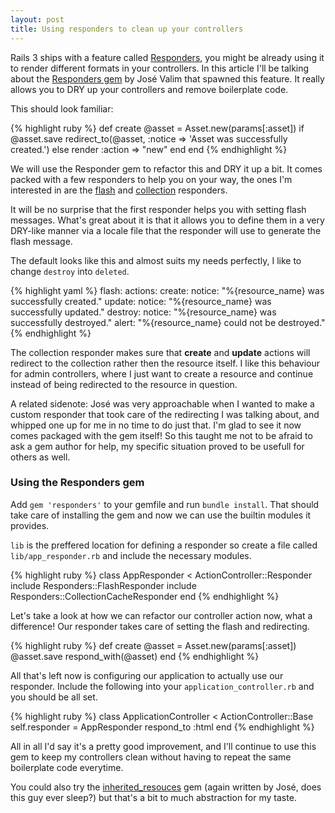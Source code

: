 ```yaml
---
layout: post
title: Using responders to clean up your controllers
---
```


Rails 3 ships with a feature called [Responders][], you might be already using
it to render different formats in your controllers. In this article I'll be
talking about the [Responders gem][] by José Valim that spawned this feature.
It really allows you to DRY up your controllers and remove boilerplate code.

[Responders]: http://railsapi.com/doc/rails-v3.0.0/classes/ActionController/Responder.html
[Responders gem]: http://github.com/plataformatec/responders

This should look familiar:

{% highlight ruby %}
def create
  @asset = Asset.new(params[:asset])
  if @asset.save
    redirect_to(@asset, :notice => 'Asset was successfully created.')
  else
    render :action => "new"
  end
end
{% endhighlight %}

We will use the Responder gem to refactor this and DRY it up a bit. It comes
packed with a few responders to help you on your way, the ones I'm interested
in are the [flash][] and [collection][] responders.

[flash]: http://github.com/plataformatec/responders/blob/master/lib/responders/flash_responder.rb
[collection]: http://github.com/plataformatec/responders/blob/master/lib/responders/collection_responder.rb

It will be no surprise that the first responder helps you with setting flash
messages. What's great about it is that it allows you to define them in a very
DRY-like manner via a locale file that the responder will use to generate the
flash message.

The default looks like this and almost suits my needs perfectly, I like to
change `destroy` into `deleted`.

{% highlight yaml %}
 flash:
    actions:
      create:
        notice: "%{resource_name} was successfully created."
      update:
        notice: "%{resource_name} was successfully updated."
      destroy:
        notice: "%{resource_name} was successfully destroyed."
        alert: "%{resource_name} could not be destroyed."
{% endhighlight %}

The collection responder makes sure that __create__ and __update__ actions will
redirect to the collection rather then the resource itself. I like this
behaviour for admin controllers, where I just want to create a resource and
continue instead of being redirected to the resource in question.

A related sidenote: José was very approachable when I wanted to make a custom
responder that took care of the redirecting I was talking about, and whipped
one up for me in no time to do just that. I'm glad to see it now comes packaged
with the gem itself! So this taught me not to be afraid to ask a gem author for
help, my specific situation proved to be usefull for others as well.

### Using the Responders gem

Add `gem 'responders'` to your gemfile and run `bundle install`. That should
take care of installing the gem and now we can use the builtin modules it
provides.

`lib` is the preffered location for defining a responder so create a file
called `lib/app_responder.rb` and include the necessary modules.

{% highlight ruby %}
 class AppResponder < ActionController::Responder
    include Responders::FlashResponder
    include Responders::CollectionCacheResponder
  end
{% endhighlight %}

Let's take a look at how we can refactor our controller action now, what a
difference! Our responder takes care of setting the flash and redirecting.

{% highlight ruby %}
def create
  @asset = Asset.new(params[:asset])
  @asset.save
  respond_with(@asset)
end
{% endhighlight %}

All that's left now is configuring our application to actually use our
responder.  Include the following into your `application_controller.rb` and you
should be all set.

{% highlight ruby %}
class ApplicationController < ActionController::Base
  self.responder = AppResponder
  respond_to :html
end
{% endhighlight %}

All in all I'd say it's a pretty good improvement, and I'll continue to use
this gem to keep my controllers clean without having to repeat the same
boilerplate code everytime.

You could also try the [inherited_resouces][] gem (again written by José, does
this guy ever sleep?) but that's a bit to much abstraction for my taste.

[inherited_resouces]: http://github.com/Josévalim/inherited_resources
